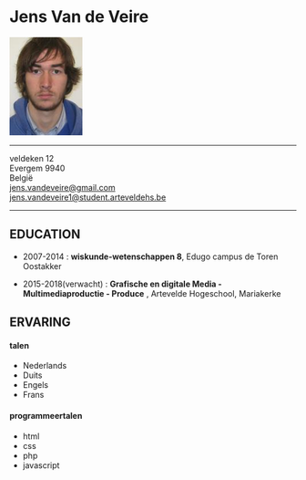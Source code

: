 Jens Van de Veire
=================
![profielfoto](/images/profiel.jpg)

---------------------------------------------
veldeken 12 <br>
Evergem 9940 <br>
België <br>
jens.vandeveire@gmail.com <br>
jens.vandeveire1@student.arteveldehs.be <br>


----------------------------------------------

EDUCATION
---------

- 2007-2014
: **wiskunde-wetenschappen 8**, Edugo campus de Toren Oostakker

- 2015-2018(verwacht)
: **Grafische en digitale Media - Multimediaproductie - Produce** , Artevelde Hogeschool, Mariakerke

ERVARING
---------

#### **talen**
- Nederlands
- Duits
- Engels
- Frans

#### **programmeertalen**
- html
- css
- php
- javascript